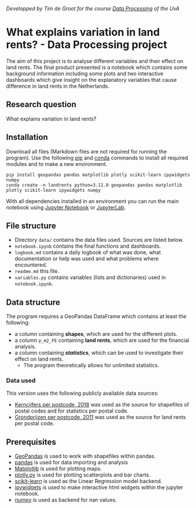 *Developped by Tim de Groot for the course [Data Processing](https://studiegids.uva.nl/xmlpages/page/2022-2023/zoek-vak/vak/98740) of the UvA*
# What explains variation in land rents? - Data Processing project
The aim of this project is to analyse different variables and their effect on land rents. The final product presented is a notebook which contains some background information including some plots and two interactive dashboards which give insight on the explanatory variables that cause difference in land rents in the Netherlands.

## Research question
What explains variation in land rents?

## Installation
Download all files (Markdown files are not required for running the program).
Use the following [pip](https://pip.pypa.io/en/stable/) and [conda](https://docs.conda.io/en/latest/) commands to install all required modules and to make a new environment.
```
pip install geopandas pandas matplotlib plotly scikit-learn ipywidgets numpy
conda create -n landrents python=3.11.0 geopandas pandas matplotlib plotly scikit-learn ipywidgets numpy
```
With all dependencies installed in an environment you can run the main notebook using [Jupyter Notebook](https://jupyter.org/) or [JupyterLab](https://jupyter.org/).


## File structure
- Directory ```data/``` contains the data files used. Sources are listed below.
- ```notebook.ipynb``` contains the final functions and dashboards.
- ```logbook.md``` contains a daily logbook of what was done, what documentation or help was used and what problems where encountered.
- ```readme.md``` this file.
- ```variables.py``` contains variables (lists and dictionaries) used in ```notebook.ipynb```.

## Data structure
The program requires a GeoPandas DataFrame which contains at least the following:
- a column containing **shapes**, which are used for the different plots.
- a column ```p_m2_FE``` containing **land rents**, which are used for the financial analysis.
- a column containing ***statistics***, which can be used to investigate their effect on land rents.
    - The program theoretically allows for unlimited statistics.

### Data used
This version uses the following publicly available data sources:
- [Kerncijfers per postcode, 2018](https://www.cbs.nl/nl-nl/dossier/nederland-regionaal/geografische-data/gegevens-per-postcode) was used as the source for shapefiles of postal codes and for statistics per postal code.
- [Grondprijzen per postcode, 2011](http://landvalues.nl/) was used as the source for land rents per postal code.

## Prerequisites
- [GeoPandas](https://github.com/geopandas/geopandas) is used to work with shapefiles within pandas.
- [pandas](https://github.com/pandas-dev/pandas) is used for data importing and analysis
- [Matplotlib](https://github.com/matplotlib/matplotlib) is used for plotting maps.
- [plotly.py](https://github.com/plotly/plotly.py) is used for plotting scatterplots and bar charts.
- [scikit-learn](https://github.com/scikit-learn/scikit-learn) is used as the Linear Regression model backend.
- [ipywidgets](https://github.com/jupyter-widgets/ipywidgets) is used to make interactive html widgets within the jupyter notebook.
- [numpy](https://github.com/numpy/numpy) is used as backend for nan values.

